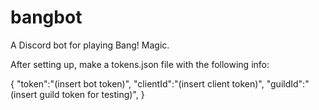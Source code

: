 # bangbot
A Discord bot for playing Bang! Magic.

After setting up, make a tokens.json file with the following info:

{
    "token":"(insert bot token)",
    "clientId":"(insert client token)",
    "guildId":"(insert guild token for testing)",
}
